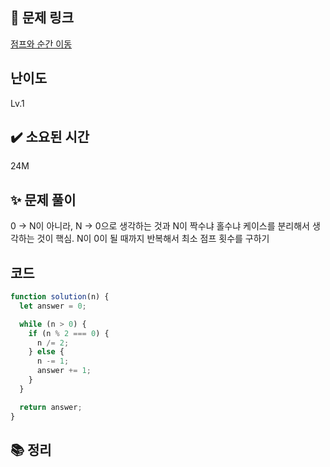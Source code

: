 ## 🔗 문제 링크

[점프와 순간 이동](https://school.programmers.co.kr/learn/courses/30/lessons/12980)

## 난이도

Lv.1

## ✔️ 소요된 시간

24M

## ✨ 문제 풀이

0 -> N이 아니라, N -> 0으로 생각하는 것과
N이 짝수냐 홀수냐 케이스를 분리해서 생각하는 것이 핵심.
N이 0이 될 때까지 반복해서 최소 점프 횟수를 구하기

## 코드

```javascript
function solution(n) {
  let answer = 0;

  while (n > 0) {
    if (n % 2 === 0) {
      n /= 2;
    } else {
      n -= 1;
      answer += 1;
    }
  }

  return answer;
}
```

## 📚 정리
